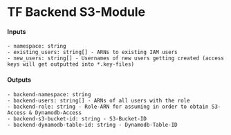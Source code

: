 # TF Backend S3-Module

#### Inputs
    - namespace: string
    - existing_users: string[] - ARNs to existing IAM users
    - new_users: string[] - Usernames of new users getting created (access keys will get outputted into *.key-files)

#### Outputs
    - backend-namespace: string
    - backend-users: string[] - ARNs of all users with the role
    - backend-role: string - Role-ARN for assuming in order to obtain S3-Access & Dynamodb-Access
    - backend-s3-bucket-id: string - S3-Bucket-ID
    - backend-dynamodb-table-id: string - Dynamodb-Table-ID
